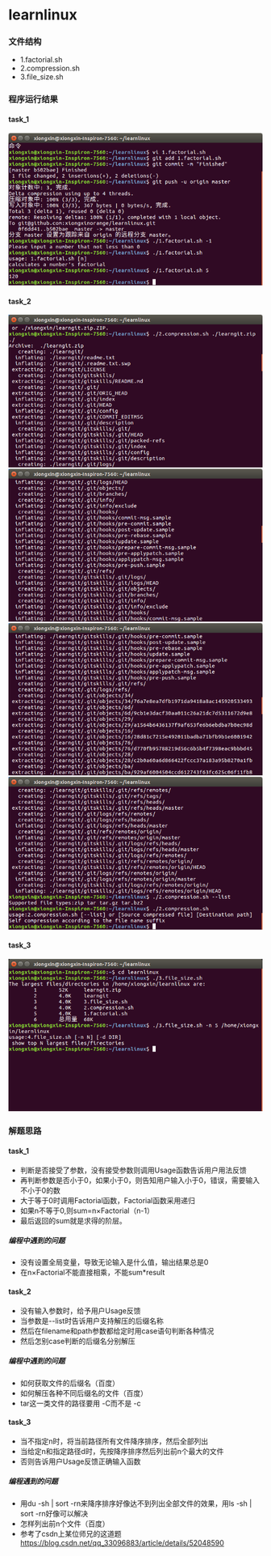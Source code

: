 # learnlinux
### 文件结构
* 1.factorial.sh
* 2.compression.sh
* 3.file_size.sh
### 程序运行结果
#### task_1
![image](https://github.com/xiongxinorange/learnlinux/blob/master/2018-07-15%2020-44-24%E5%B1%8F%E5%B9%95%E6%88%AA%E5%9B%BE.png)
#### task_2
![image](https://github.com/xiongxinorange/learnlinux/blob/master/2018-07-15%2021-02-25%E5%B1%8F%E5%B9%95%E6%88%AA%E5%9B%BE.png)
![image](https://github.com/xiongxinorange/learnlinux/blob/master/2018-07-15%2021-02-45%E5%B1%8F%E5%B9%95%E6%88%AA%E5%9B%BE.png)
![image](https://github.com/xiongxinorange/learnlinux/blob/master/2018-07-15%2021-03-04%E5%B1%8F%E5%B9%95%E6%88%AA%E5%9B%BE.png)
![iamge](https://github.com/xiongxinorange/learnlinux/blob/master/2018-07-15%2021-04-09%E5%B1%8F%E5%B9%95%E6%88%AA%E5%9B%BE.png)
#### task_3
![image](https://github.com/xiongxinorange/learnlinux/blob/master/2018-07-15%2021-11-27%E5%B1%8F%E5%B9%95%E6%88%AA%E5%9B%BE.png)
### 解题思路
#### task_1
* 判断是否接受了参数，没有接受参数则调用Usage函数告诉用户用法反馈
* 再判断参数是否小于0，如果小于0，则告知用户输入小于0，错误，需要输入不小于0的数
* 大于等于0时调用Factorial函数，Factorial函数采用递归
* 如果n不等于0,则sum=n×Factorial（n-1）
* 最后返回的sum就是求得的阶层。
##### 编程中遇到的问题
* 没有设置全局变量，导致无论输入是什么值，输出结果总是0
* 在n×Factorial不能直接相乘，不能sum*result
#### task_2
* 没有输入参数时，给予用户Usage反馈
* 当参数是--list时告诉用户支持解压的后缀名称
* 然后在filename和path参数都给定时用case语句判断各种情况
* 然后怎别case判断的后缀名分别解压
##### 编程中遇到的问题
* 如何获取文件的后缀名（百度）
* 如何解压各种不同后缀名的文件（百度）
* tar这一类文件的路径要用 -C而不是 -c
#### task_3
* 当不指定n时，将当前路径所有文件降序排序，然后全部列出
* 当给定n和指定路径d时，先按降序排序然后列出前n个最大的文件
* 否则告诉用户Usage反馈正确输入函数
##### 编程遇到的问题
* 用du -sh | sort -rn来降序排序好像达不到列出全部文件的效果，用ls -sh | sort -rn好像可以解决
* 怎样列出前n个文件（百度）
* 参考了csdn上某位师兄的这道题 https://blog.csdn.net/qq_33096883/article/details/52048590 
